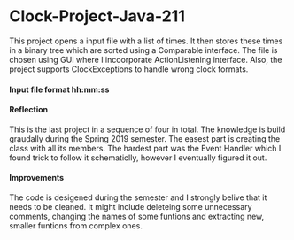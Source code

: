 # Clock-Project-Java-211

This project opens a input file with a list of times. It then stores these times in a binary tree which are sorted using a Comparable interface.
The file is chosen using GUI where I incoorporate ActionListening interface. Also, the project supports ClockExceptions to handle wrong clock formats.

#### Input file format hh:mm:ss

#### Reflection
This is the last project in a sequence of four in total. The knowledge is build graudally during the Spring 2019 semester. The easest part is creating the class with all its members. The hardest part was the Event Handler which I found trick to follow it schematiclly, however I eventually figured it out.

#### Improvements
The code is desigened  during the semester and I strongly belive that it needs to be cleaned. It might include deleteing some unnecessary comments, changing the names of some funtions and extracting new, smaller funtions from complex ones.
